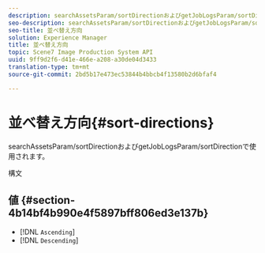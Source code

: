 ```yaml
---
description: searchAssetsParam/sortDirectionおよびgetJobLogsParam/sortDirectionで使用されます。
seo-description: searchAssetsParam/sortDirectionおよびgetJobLogsParam/sortDirectionで使用されます。
seo-title: 並べ替え方向
solution: Experience Manager
title: 並べ替え方向
topic: Scene7 Image Production System API
uuid: 9ff9d2f6-d41e-466e-a208-a30de04d3433
translation-type: tm+mt
source-git-commit: 2bd5b17e473ec53844b4bbcb4f13580b2d6bfaf4

---
```



# 並べ替え方向{#sort-directions}

searchAssetsParam/sortDirectionおよびgetJobLogsParam/sortDirectionで使用されます。

構文

## 値 {#section-4b14bf4b990e4f5897bff806ed3e137b}

* [!DNL `Ascending`]
* [!DNL `Descending`]

